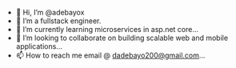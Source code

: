 - 👋 Hi, I’m @adebayox
- 👀 I’m a fullstack engineer. 
- 🌱 I’m currently learning microservices in asp.net core...
- 💞️ I’m looking to collaborate on building scalable web and mobile applications...
- 📫 How to reach me email @ dadebayo200@gmail.com...

<!---
adebayox/adebayox is a ✨ special ✨ repository because its `README.md` (this file) appears on your GitHub profile.
You can click the Preview link to take a look at your changes.
--->
